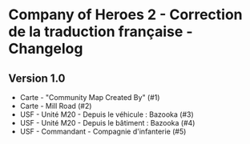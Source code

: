 # Company of Heroes 2 - Correction de la traduction française - Changelog

Version 1.0
-----------

- Carte - "Community Map Created By" (#1)
- Carte - Mill Road (#2)
- USF - Unité M20 - Depuis le véhicule : Bazooka (#3)
- USF - Unité M20 - Depuis le bâtiment : Bazooka (#4)
- USF - Commandant - Compagnie d'infanterie (#5)
